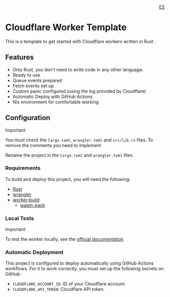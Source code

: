 <div align="right">
<a href="./README.md">ES</a>
</div>

# Cloudflare Worker Template

This is a template to get started with Cloudflare workers written in Rust .

## Features
- Only Rust, you don't need to write code in any other language.
- Ready to use
- Queue events prepared
- Fetch events set up
- Custom panic configured (using the log provided by Cloudflare)
- Automatic Deploy with GitHub Actions
- Nix environment for comfortable working

## Configuration

> [!IMPORTANT]
> You must check the `Cargo.toml`, `wrangler.toml` and `src/lib.rs` files.
> To remove the comments you need to implement

Rename the project in the `Cargo.toml` and `wrangler.toml` files.

### Requirements

To build and deploy this project, you will need the following:

- [Rust](https://rust-lang.org)
- [wrangler](https://developers.cloudflare.com/workers/wrangler/install-and-update/)
- [worker-build](https://crates.io/crates/worker-build)
    - [wasm-pack](https://rustwasm.github.io/wasm-pack/)

### Local Tests

> [!IMPORTANT]
> To test the worker locally, see the [official documentation](https://developers.cloudflare.com/workers/testing/local-development)

### Automatic Deployment

This project is configured to deploy automatically using GitHub Actions workflows. For it to work correctly, you must set up the following secrets on GitHub:

- `CLOUDFLARE_ACCOUNT_ID`: ID of your Cloudflare account.
- `CLOUDFLARE_API_TOKEN`: Cloudflare API token.
